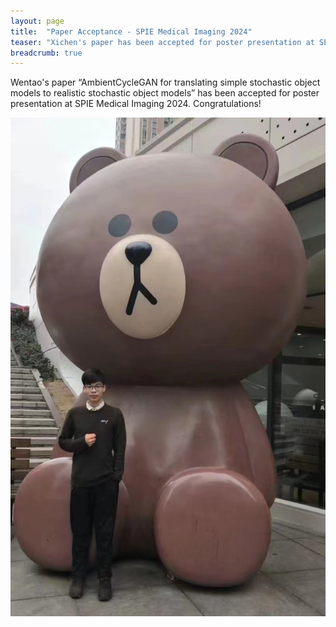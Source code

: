 ```yaml
---
layout: page
title:  "Paper Acceptance - SPIE Medical Imaging 2024"
teaser: "Xichen's paper has been accepted for poster presentation at SPIE Medical Imaging 2024."
breadcrumb: true
---
```


Wentao's paper “AmbientCycleGAN for translating simple stochastic object models to realistic stochastic object models” has been accepted for poster presentation at SPIE Medical Imaging 2024. Congratulations! 

<div class="row">
    <div class="small-12 columns">
        <img src="/assets/img/team/xichen_xu.jpg">
    </div>
</div>
